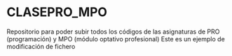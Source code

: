 # CLASEPRO_MPO
Repositorio para poder subir todos los códigos de las asignaturas de PRO (programación) y MPO (módulo optativo profesional)
Este es un ejemplo de modificación de fichero 